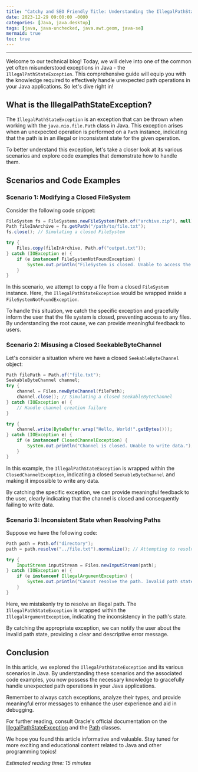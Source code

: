 ```yaml
---
title: "Catchy and SEO Friendly Title: Understanding the IllegalPathStateException in Java: How to Handle Unexpected Path Operations"
date: 2023-12-29 09:00:00 -0000
categories: [Java, java.desktop]
tags: [java, java-unchecked, java.awt.geom, java-se]
mermaid: true
toc: true
---
```



---

Welcome to our technical blog! Today, we will delve into one of the common yet often misunderstood exceptions in Java - the `IllegalPathStateException`. This comprehensive guide will equip you with the knowledge required to effectively handle unexpected path operations in your Java applications. So let's dive right in!

## What is the IllegalPathStateException?

The `IllegalPathStateException` is an exception that can be thrown when working with the `java.nio.file.Path` class in Java. This exception arises when an unexpected operation is performed on a `Path` instance, indicating that the path is in an illegal or inconsistent state for the given operation.

To better understand this exception, let's take a closer look at its various scenarios and explore code examples that demonstrate how to handle them.

## Scenarios and Code Examples

### Scenario 1: Modifying a Closed FileSystem

Consider the following code snippet:

```java
FileSystem fs = FileSystems.newFileSystem(Path.of("archive.zip"), null);
Path fileInArchive = fs.getPath("/path/to/file.txt");
fs.close(); // Simulating a closed FileSystem

try {
    Files.copy(fileInArchive, Path.of("output.txt"));
} catch (IOException e) {
    if (e instanceof FileSystemNotFoundException) {
        System.out.println("FileSystem is closed. Unable to access the file system.");
    }
}
```

In this scenario, we attempt to copy a file from a closed `FileSystem` instance. Here, the `IllegalPathStateException` would be wrapped inside a `FileSystemNotFoundException`.

To handle this situation, we catch the specific exception and gracefully inform the user that the file system is closed, preventing access to any files. By understanding the root cause, we can provide meaningful feedback to users.

### Scenario 2: Misusing a Closed SeekableByteChannel

Let's consider a situation where we have a closed `SeekableByteChannel` object:

```java
Path filePath = Path.of("file.txt");
SeekableByteChannel channel;
try {
    channel = Files.newByteChannel(filePath);
    channel.close(); // Simulating a closed SeekableByteChannel
} catch (IOException e) {
    // Handle channel creation failure
}

try {
    channel.write(ByteBuffer.wrap("Hello, World!".getBytes()));
} catch (IOException e) {
    if (e instanceof ClosedChannelException) {
        System.out.println("Channel is closed. Unable to write data.");
    }
}
```

In this example, the `IllegalPathStateException` is wrapped within the `ClosedChannelException`, indicating a closed `SeekableByteChannel` and making it impossible to write any data.

By catching the specific exception, we can provide meaningful feedback to the user, clearly indicating that the channel is closed and consequently failing to write data.

### Scenario 3: Inconsistent State when Resolving Paths

Suppose we have the following code:

```java
Path path = Path.of("directory");
path = path.resolve("../file.txt").normalize(); // Attempting to resolve an illegal path

try {
    InputStream inputStream = Files.newInputStream(path);
} catch (IOException e) {
    if (e instanceof IllegalArgumentException) {
        System.out.println("Cannot resolve the path. Invalid path state.");
    }
}
```

Here, we mistakenly try to resolve an illegal path. The `IllegalPathStateException` is wrapped within the `IllegalArgumentException`, indicating the inconsistency in the path's state.

By catching the appropriate exception, we can notify the user about the invalid path state, providing a clear and descriptive error message.

## Conclusion

In this article, we explored the `IllegalPathStateException` and its various scenarios in Java. By understanding these scenarios and the associated code examples, you now possess the necessary knowledge to gracefully handle unexpected path operations in your Java applications.

Remember to always catch exceptions, analyze their types, and provide meaningful error messages to enhance the user experience and aid in debugging.

For further reading, consult Oracle's official documentation on the [IllegalPathStateException](https://docs.oracle.com/en/java/javase/15/docs/api/java.base/java/nio/file/IllegalPathStateException.html) and the [Path](https://docs.oracle.com/en/java/javase/15/docs/api/java.base/java/nio/file/Path.html) classes.

We hope you found this article informative and valuable. Stay tuned for more exciting and educational content related to Java and other programming topics!

*Estimated reading time: 15 minutes*
